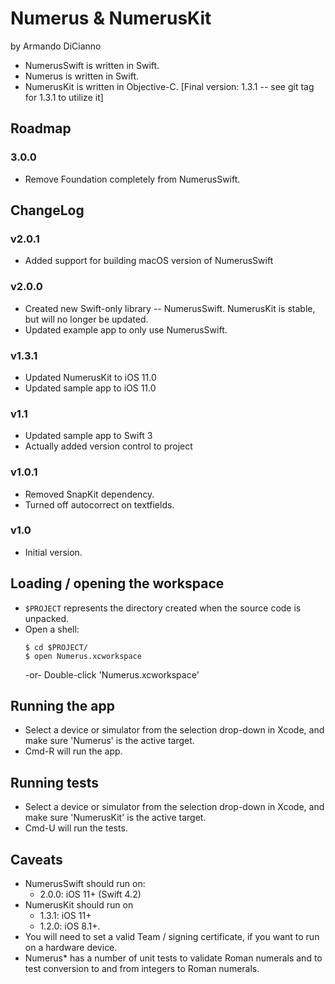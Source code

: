 # Numerus & NumerusKit

  by Armando DiCianno

 * NumerusSwift is written in Swift.
 * Numerus is written in Swift.
 * NumerusKit is written in Objective-C. [Final version: 1.3.1 -- see git tag for 1.3.1 to utilize it]

## Roadmap

### 3.0.0

* Remove Foundation completely from NumerusSwift.

## ChangeLog

### v2.0.1

* Added support for building macOS version of NumerusSwift

### v2.0.0

* Created new Swift-only library -- NumerusSwift. NumerusKit is stable, but will no longer be updated.
* Updated example app to only use NumerusSwift.

### v1.3.1

* Updated NumerusKit to iOS 11.0
* Updated sample app to iOS 11.0

### v1.1

 * Updated sample app to Swift 3
 * Actually added version control to project

### v1.0.1

 * Removed SnapKit dependency.
 * Turned off autocorrect on textfields.

### v1.0

 * Initial version.

## Loading / opening the workspace

 * `$PROJECT` represents the directory created when the source code is unpacked.
 * Open a shell:
   ```console
   $ cd $PROJECT/
   $ open Numerus.xcworkspace
   ```
   -or-
   Double-click 'Numerus.xcworkspace'

## Running the app

 * Select a device or simulator from the selection drop-down in Xcode, and make sure 'Numerus' is the active target.
 * Cmd-R will run the app.

## Running tests

 * Select a device or simulator from the selection drop-down in Xcode, and make sure 'NumerusKit' is the active target.
 * Cmd-U will run the tests.

## Caveats

 * NumerusSwift should run on:
   * 2.0.0: iOS 11+ (Swift 4.2)
 * NumerusKit should run on
   * 1.3.1: iOS 11+
   * 1.2.0: iOS 8.1+.
 * You will need to set a valid Team / signing certificate, if you want to run on a hardware device.
 * Numerus* has a number of unit tests to validate Roman numerals and to test conversion to and from integers to Roman numerals.
